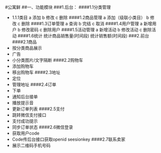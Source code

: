 #公寓鲜
##一、功能模块
###1.后台：
####1.1分类管理
* 1.1.1类目
a 添加
b 修改
c 删除
####1.2商品管理
a 添加（级联小类目）
b 修改
c 删除
####1.3订单管理
a 查询
b 完结
c 取消
####1.4用户管理
a 新增用户
b 修改密码
c 删除用户
####1.5活动管理
a 新增活动
b 修改活动
c 删除活动
####1.6统计
统计商品销售量(时间段)
统计销售额(时间段)
###2.前台
####2.1商品
* 按分类商品展示
* 广告
* 小分类图片/文字隔断
####2.2购物车
* 添加购物车
* 移出购物车
####2.3地址
* 定位
* 管理地址
####2.4订单
* 下单
* 通知后台接单
* 播放提示音
* 更新订单列表
####2.5支付
* 跳转微信支付接口
* 支付成功提示
* 同步订单状态
####2.6微信登录
* 获取用户code
* Code传后台接口获取openid seesionkey
####2.7联系卖家
* 展示二维码手机号码

